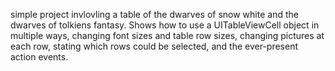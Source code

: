simple project invlovling a table of the dwarves of snow white and the dwarves of tolkiens fantasy. Shows how to use a UITableViewCell object in multiple ways, changing font sizes and table row sizes, changing pictures at each row, stating which rows could be selected, and the ever-present action events. 
